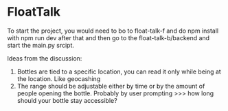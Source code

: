 # FloatTalk

To start the project, you would need to bo to float-talk-f and do npm install with npm run dev after that and then go to the float-talk-b/backend and start the main.py srcipt. 

Ideas from the discussion:
1. Bottles are tied to a specific location, you can read it only while being at the location. Like geocashing
2. The range should be adjustable either by time or by the amount of people opening the bottle. Probably by user prompting >>> how long should your bottle stay accessible?

